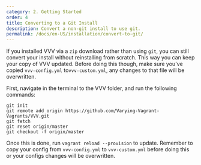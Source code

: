 ```yaml
---
category: 2. Getting Started
order: 4
title: Converting to a Git Install
description: Convert a non-git install to use git.
permalink: /docs/en-US/installation/convert-to-git/
---
```


If you installed VVV via a `zip` download rather than using `git`, you can still convert your install without reinstalling from scratch. This way you can keep your copy of VVV updated. Before doing this though, make sure you've copied `vvv-config.yml` to`vvv-custom.yml`, any changes to that file will be overwritten.

First, navigate in the terminal to the VVV folder, and run the following commands:

```shell
git init
git remote add origin https://github.com/Varying-Vagrant-Vagrants/VVV.git
git fetch
git reset origin/master
git checkout -f origin/master
```

Once this is done, run `vagrant reload --provision` to update. Remember to copy your config from `vvv-config.yml` to `vvv-custom.yml` before doing this or your configs changes will be overwritten.
